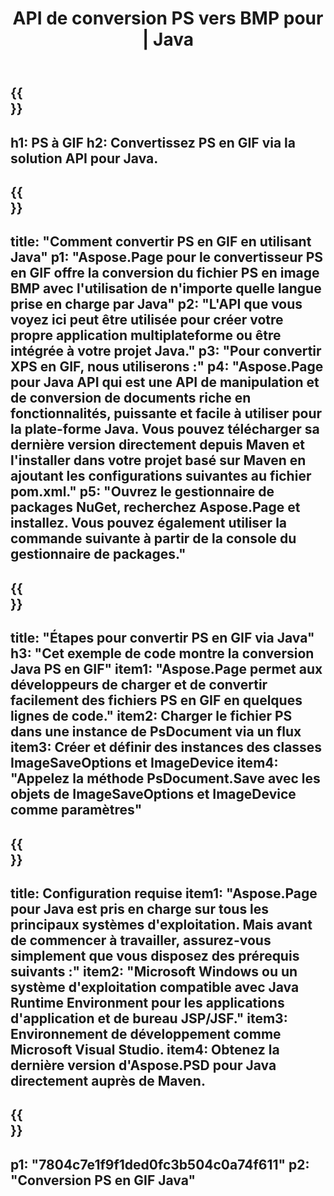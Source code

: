 ﻿---
translation: true
template: /_templates/_conversion-child-java.md
title: API de conversion PS vers BMP pour | Java
url: /java/conversion/ps-to-gif/
description: Exemple de code de conversion Java pour le format PS en fichier GIF. Utilisez cet exemple de code pour convertir PS en GIF dans n'importe quelle application Java Web ou de bureau.
informat: PS
outformat: GIF
otherformats: XPS EPS
---

{{<section banner>}}
---
h1: PS à GIF
h2: Convertissez PS en GIF via la solution API pour Java.
---

{{<section overview>}}
---
title: "Comment convertir PS en GIF en utilisant Java"
p1: "Aspose.Page pour le convertisseur PS en GIF offre la conversion du fichier PS en image BMP avec l'utilisation de n'importe quelle langue prise en charge par Java"
p2: "L'API que vous voyez ici peut être utilisée pour créer votre propre application multiplateforme ou être intégrée à votre projet Java."
p3: "Pour convertir XPS en GIF, nous utiliserons :"
p4: "Aspose.Page pour Java API qui est une API de manipulation et de conversion de documents riche en fonctionnalités, puissante et facile à utiliser pour la plate-forme Java. Vous pouvez télécharger sa dernière version directement depuis Maven et l'installer dans votre projet basé sur Maven en ajoutant les configurations suivantes au fichier pom.xml."
p5: "Ouvrez le gestionnaire de packages NuGet, recherchez Aspose.Page et installez. Vous pouvez également utiliser la commande suivante à partir de la console du gestionnaire de packages."
---

{{<section feature1>}}
---
title: "Étapes pour convertir PS en GIF via Java"
h3: "Cet exemple de code montre la conversion Java PS en GIF"
item1: "Aspose.Page permet aux développeurs de charger et de convertir facilement des fichiers PS en GIF en quelques lignes de code."
item2: Charger le fichier PS dans une instance de PsDocument via un flux
item3: Créer et définir des instances des classes ImageSaveOptions et ImageDevice
item4: "Appelez la méthode PsDocument.Save avec les objets de ImageSaveOptions et ImageDevice comme paramètres"
---

{{<section feature2>}}
---
title: Configuration requise
item1: "Aspose.Page pour Java est pris en charge sur tous les principaux systèmes d'exploitation. Mais avant de commencer à travailler, assurez-vous simplement que vous disposez des prérequis suivants :"
item2: "Microsoft Windows ou un système d'exploitation compatible avec Java Runtime Environment pour les applications d'application et de bureau JSP/JSF."
item3: Environnement de développement comme Microsoft Visual Studio.
item4: Obtenez la dernière version d'Aspose.PSD pour Java directement auprès de Maven.
---

{{<section gist>}}
---
p1: "7804c7e1f9f1ded0fc3b504c0a74f611"
p2: "Conversion PS en GIF Java"
---
